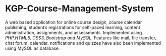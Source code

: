 # KGP-Course-Management-System
A web based application for online course design, course calendar publishing, student’s registrations for self-paced learning, content administration, assignments, and assessments.
Implemented using  *PHP,HTML5, CSS3, Bootstrap and MySQL*. Features like mail, file transfer,
chat forum, calendar, notifications and quizzes have also been implemented using MySQL as database.
